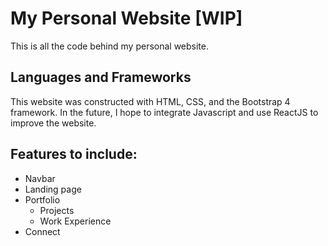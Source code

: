 # My Personal Website [WIP]
This is all the code behind my personal website. 

## Languages and Frameworks
This website was constructed with HTML, CSS, and the Bootstrap 4 framework. In the future, I hope to integrate Javascript and use ReactJS to improve the website.

## Features to include:
- Navbar
- Landing page
- Portfolio
  - Projects
  - Work Experience
- Connect
